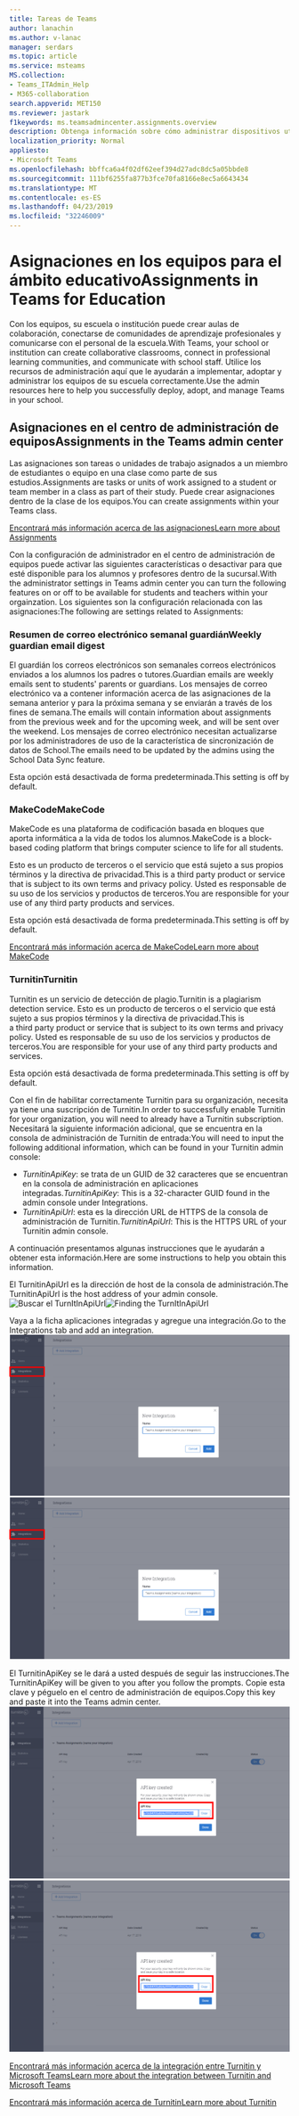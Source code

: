 ```yaml
---
title: Tareas de Teams
author: lanachin
ms.author: v-lanac
manager: serdars
ms.topic: article
ms.service: msteams
MS.collection:
- Teams_ITAdmin_Help
- M365-collaboration
search.appverid: MET150
ms.reviewer: jastark
f1keywords: ms.teamsadmincenter.assignments.overview
description: Obtenga información sobre cómo administrar dispositivos utilizados con los equipos de la organización.
localization_priority: Normal
appliesto:
- Microsoft Teams
ms.openlocfilehash: bbffca6a4f02df62eef394d27adc8dc5a05bbde8
ms.sourcegitcommit: 111bf6255fa877b3fce70fa8166e8ec5a6643434
ms.translationtype: MT
ms.contentlocale: es-ES
ms.lasthandoff: 04/23/2019
ms.locfileid: "32246009"
---
```

# <a name="assignments-in-teams-for-education"></a><span data-ttu-id="7c130-103">Asignaciones en los equipos para el ámbito educativo</span><span class="sxs-lookup"><span data-stu-id="7c130-103">Assignments in Teams for Education</span></span>

<span data-ttu-id="7c130-104">Con los equipos, su escuela o institución puede crear aulas de colaboración, conectarse de comunidades de aprendizaje profesionales y comunicarse con el personal de la escuela.</span><span class="sxs-lookup"><span data-stu-id="7c130-104">With Teams, your school or institution can create collaborative classrooms, connect in professional learning communities, and communicate with school staff.</span></span> <span data-ttu-id="7c130-105">Utilice los recursos de administración aquí que le ayudarán a implementar, adoptar y administrar los equipos de su escuela correctamente.</span><span class="sxs-lookup"><span data-stu-id="7c130-105">Use the admin resources here to help you successfully deploy, adopt, and manage Teams in your school.</span></span>  

## <a name="assignments-in-the-teams-admin-center"></a><span data-ttu-id="7c130-106">Asignaciones en el centro de administración de equipos</span><span class="sxs-lookup"><span data-stu-id="7c130-106">Assignments in the Teams admin center</span></span>
<span data-ttu-id="7c130-107">Las asignaciones son tareas o unidades de trabajo asignados a un miembro de estudiantes o equipo en una clase como parte de sus estudios.</span><span class="sxs-lookup"><span data-stu-id="7c130-107">Assignments are tasks or units of work assigned to a student or team member in a class as part of their study.</span></span> <span data-ttu-id="7c130-108">Puede crear asignaciones dentro de la clase de los equipos.</span><span class="sxs-lookup"><span data-stu-id="7c130-108">You can create assignments within your Teams class.</span></span>

[<span data-ttu-id="7c130-109">Encontrará más información acerca de las asignaciones</span><span class="sxs-lookup"><span data-stu-id="7c130-109">Learn more about Assignments</span></span>](https://support.office.com/article/microsoft-teams-5aa4431a-8a3c-4aa5-87a6-b6401abea114?ui=en-US&rs=en-IE&ad=IE#ID0EAABAAA=Assignments)

<span data-ttu-id="7c130-110">Con la configuración de administrador en el centro de administración de equipos puede activar las siguientes características o desactivar para que esté disponible para los alumnos y profesores dentro de la sucursal.</span><span class="sxs-lookup"><span data-stu-id="7c130-110">With the administrator settings in Teams admin center you can turn the following features on or off to be available for students and teachers within your orgainzation.</span></span> <span data-ttu-id="7c130-111">Los siguientes son la configuración relacionada con las asignaciones:</span><span class="sxs-lookup"><span data-stu-id="7c130-111">The following are settings related to Assignments:</span></span>

### <a name="weekly-guardian-email-digest"></a><span data-ttu-id="7c130-112">Resumen de correo electrónico semanal guardián</span><span class="sxs-lookup"><span data-stu-id="7c130-112">Weekly guardian email digest</span></span>
<span data-ttu-id="7c130-113">El guardián los correos electrónicos son semanales correos electrónicos enviados a los alumnos los padres o tutores.</span><span class="sxs-lookup"><span data-stu-id="7c130-113">Guardian emails are weekly emails sent to students' parents or guardians.</span></span> <span data-ttu-id="7c130-114">Los mensajes de correo electrónico va a contener información acerca de las asignaciones de la semana anterior y para la próxima semana y se enviarán a través de los fines de semana.</span><span class="sxs-lookup"><span data-stu-id="7c130-114">The emails will contain information about assignments from the previous week and for the upcoming week, and will be sent over the weekend.</span></span> <span data-ttu-id="7c130-115">Los mensajes de correo electrónico necesitan actualizarse por los administradores de uso de la característica de sincronización de datos de School.</span><span class="sxs-lookup"><span data-stu-id="7c130-115">The emails need to be updated by the admins using the School Data Sync feature.</span></span>

<span data-ttu-id="7c130-116">Esta opción está desactivada de forma predeterminada.</span><span class="sxs-lookup"><span data-stu-id="7c130-116">This setting is off by default.</span></span>

### <a name="makecode"></a><span data-ttu-id="7c130-117">MakeCode</span><span class="sxs-lookup"><span data-stu-id="7c130-117">MakeCode</span></span>
<span data-ttu-id="7c130-118">MakeCode es una plataforma de codificación basada en bloques que aporta informática a la vida de todos los alumnos.</span><span class="sxs-lookup"><span data-stu-id="7c130-118">MakeCode is a block-based coding platform that brings computer science to life for all students.</span></span> 

<span data-ttu-id="7c130-119">Esto es un producto de terceros o el servicio que está sujeto a sus propios términos y la directiva de privacidad.</span><span class="sxs-lookup"><span data-stu-id="7c130-119">This is a third party product or service that is subject to its own terms and privacy policy.</span></span> <span data-ttu-id="7c130-120">Usted es responsable de su uso de los servicios y productos de terceros.</span><span class="sxs-lookup"><span data-stu-id="7c130-120">You are responsible for your use of any third party products and services.</span></span>

<span data-ttu-id="7c130-121">Esta opción está desactivada de forma predeterminada.</span><span class="sxs-lookup"><span data-stu-id="7c130-121">This setting is off by default.</span></span>

[<span data-ttu-id="7c130-122">Encontrará más información acerca de MakeCode</span><span class="sxs-lookup"><span data-stu-id="7c130-122">Learn more about MakeCode</span></span>](https://www.microsoft.com/${locale}/makecode)

### <a name="turnitin"></a><span data-ttu-id="7c130-123">Turnitin</span><span class="sxs-lookup"><span data-stu-id="7c130-123">Turnitin</span></span>

<span data-ttu-id="7c130-124">Turnitin es un servicio de detección de plagio.</span><span class="sxs-lookup"><span data-stu-id="7c130-124">Turnitin is a plagiarism detection service.</span></span> <span data-ttu-id="7c130-125">Esto es un producto de terceros o el servicio que está sujeto a sus propios términos y la directiva de privacidad.</span><span class="sxs-lookup"><span data-stu-id="7c130-125">This is a third party product or service that is subject to its own terms and privacy policy.</span></span> <span data-ttu-id="7c130-126">Usted es responsable de su uso de los servicios y productos de terceros.</span><span class="sxs-lookup"><span data-stu-id="7c130-126">You are responsible for your use of any third party products and services.</span></span>

<span data-ttu-id="7c130-127">Esta opción está desactivada de forma predeterminada.</span><span class="sxs-lookup"><span data-stu-id="7c130-127">This setting is off by default.</span></span>

<span data-ttu-id="7c130-128">Con el fin de habilitar correctamente Turnitin para su organización, necesita ya tiene una suscripción de Turnitin.</span><span class="sxs-lookup"><span data-stu-id="7c130-128">In order to successfully enable Turnitin for your organization, you will need to already have a Turnitin subscription.</span></span> <span data-ttu-id="7c130-129">Necesitará la siguiente información adicional, que se encuentra en la consola de administración de Turnitin de entrada:</span><span class="sxs-lookup"><span data-stu-id="7c130-129">You will need to input the following additional information, which can be found in your Turnitin admin console:</span></span>

  * <span data-ttu-id="7c130-130">_TurnitinApiKey_: se trata de un GUID de 32 caracteres que se encuentran en la consola de administración en aplicaciones integradas.</span><span class="sxs-lookup"><span data-stu-id="7c130-130">_TurnitinApiKey_: This is a 32-character GUID found in the admin console under Integrations.</span></span>
  * <span data-ttu-id="7c130-131">_TurnitinApiUrl_: esta es la dirección URL de HTTPS de la consola de administración de Turnitin.</span><span class="sxs-lookup"><span data-stu-id="7c130-131">_TurnitinApiUrl_: This is the HTTPS URL of your Turnitin admin console.</span></span>

<span data-ttu-id="7c130-132">A continuación presentamos algunas instrucciones que le ayudarán a obtener esta información.</span><span class="sxs-lookup"><span data-stu-id="7c130-132">Here are some instructions to help you obtain this information.</span></span>

<span data-ttu-id="7c130-133">El TurnitinApiUrl es la dirección de host de la consola de administración.</span><span class="sxs-lookup"><span data-stu-id="7c130-133">The TurnitinApiUrl is the host address of your admin console.</span></span>
<span data-ttu-id="7c130-134">![Buscar el TurnItInApiUrl](./educationImages/Assignments_mopo_turnitin1.png)</span><span class="sxs-lookup"><span data-stu-id="7c130-134">![Finding the TurnItInApiUrl](./educationImages/Assignments_mopo_turnitin1.png)</span></span>

<span data-ttu-id="7c130-135">Vaya a la ficha aplicaciones integradas y agregue una integración.</span><span class="sxs-lookup"><span data-stu-id="7c130-135">Go to the Integrations tab and add an integration.</span></span>
<span data-ttu-id="7c130-136">![Buscar el TurnItInApiUrl](./educationImages/Assignments_mopo_turnitin2.png)</span><span class="sxs-lookup"><span data-stu-id="7c130-136">![Finding the TurnItInApiUrl](./educationImages/Assignments_mopo_turnitin2.png)</span></span>

<span data-ttu-id="7c130-137">El TurnitinApiKey se le dará a usted después de seguir las instrucciones.</span><span class="sxs-lookup"><span data-stu-id="7c130-137">The TurnitinApiKey will be given to you after you follow the prompts.</span></span> <span data-ttu-id="7c130-138">Copie esta clave y péguelo en el centro de administración de equipos.</span><span class="sxs-lookup"><span data-stu-id="7c130-138">Copy this key and paste it into the Teams admin center.</span></span> 
<span data-ttu-id="7c130-139">![Buscar el TurnItInApiUrl](./educationImages/Assignments_mopo_turnitin3.png)</span><span class="sxs-lookup"><span data-stu-id="7c130-139">![Finding the TurnItInApiUrl](./educationImages/Assignments_mopo_turnitin3.png)</span></span>

[<span data-ttu-id="7c130-140">Encontrará más información acerca de la integración entre Turnitin y Microsoft Teams</span><span class="sxs-lookup"><span data-stu-id="7c130-140">Learn more about the integration between Turnitin and Microsoft Teams</span></span>](https://www.turnitin.com/products/feedback-studio/microsoft-teams-integration)

[<span data-ttu-id="7c130-141">Encontrará más información acerca de Turnitin</span><span class="sxs-lookup"><span data-stu-id="7c130-141">Learn more about Turnitin</span></span>](https://www.turnitin.com/)